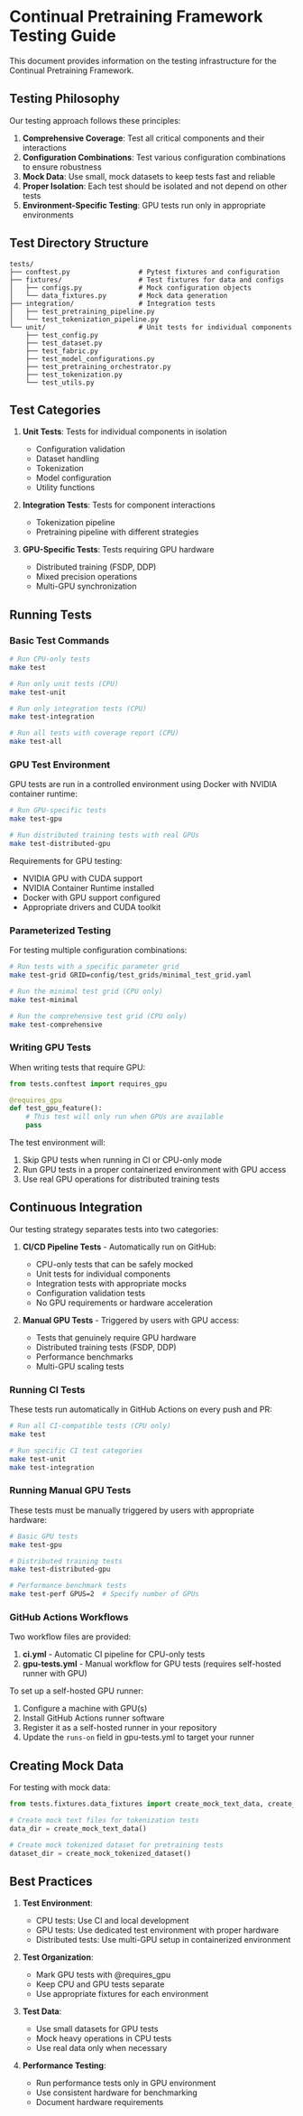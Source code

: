 # Continual Pretraining Framework Testing Guide

This document provides information on the testing infrastructure for the Continual Pretraining Framework.

## Testing Philosophy

Our testing approach follows these principles:
1. **Comprehensive Coverage**: Test all critical components and their interactions
2. **Configuration Combinations**: Test various configuration combinations to ensure robustness
3. **Mock Data**: Use small, mock datasets to keep tests fast and reliable
4. **Proper Isolation**: Each test should be isolated and not depend on other tests
5. **Environment-Specific Testing**: GPU tests run only in appropriate environments

## Test Directory Structure

```
tests/
├── conftest.py                 # Pytest fixtures and configuration
├── fixtures/                   # Test fixtures for data and configs 
│   ├── configs.py              # Mock configuration objects
│   └── data_fixtures.py        # Mock data generation
├── integration/                # Integration tests
│   ├── test_pretraining_pipeline.py
│   └── test_tokenization_pipeline.py
└── unit/                       # Unit tests for individual components
    ├── test_config.py
    ├── test_dataset.py
    ├── test_fabric.py
    ├── test_model_configurations.py
    ├── test_pretraining_orchestrator.py
    ├── test_tokenization.py
    └── test_utils.py
```

## Test Categories

1. **Unit Tests**: Tests for individual components in isolation
   - Configuration validation
   - Dataset handling
   - Tokenization
   - Model configuration
   - Utility functions

2. **Integration Tests**: Tests for component interactions
   - Tokenization pipeline
   - Pretraining pipeline with different strategies

3. **GPU-Specific Tests**: Tests requiring GPU hardware
   - Distributed training (FSDP, DDP)
   - Mixed precision operations
   - Multi-GPU synchronization

## Running Tests

### Basic Test Commands

```bash
# Run CPU-only tests
make test

# Run only unit tests (CPU)
make test-unit

# Run only integration tests (CPU)
make test-integration

# Run all tests with coverage report (CPU)
make test-all
```

### GPU Test Environment

GPU tests are run in a controlled environment using Docker with NVIDIA container runtime:

```bash
# Run GPU-specific tests
make test-gpu

# Run distributed training tests with real GPUs
make test-distributed-gpu
```

Requirements for GPU testing:
- NVIDIA GPU with CUDA support
- NVIDIA Container Runtime installed
- Docker with GPU support configured
- Appropriate drivers and CUDA toolkit

### Parameterized Testing

For testing multiple configuration combinations:

```bash
# Run tests with a specific parameter grid
make test-grid GRID=config/test_grids/minimal_test_grid.yaml

# Run the minimal test grid (CPU only)
make test-minimal

# Run the comprehensive test grid (CPU only)
make test-comprehensive
```

### Writing GPU Tests

When writing tests that require GPU:

```python
from tests.conftest import requires_gpu

@requires_gpu
def test_gpu_feature():
    # This test will only run when GPUs are available
    pass
```

The test environment will:
1. Skip GPU tests when running in CI or CPU-only mode
2. Run GPU tests in a proper containerized environment with GPU access
3. Use real GPU operations for distributed training tests

## Continuous Integration

Our testing strategy separates tests into two categories:

1. **CI/CD Pipeline Tests** - Automatically run on GitHub:
   - CPU-only tests that can be safely mocked
   - Unit tests for individual components
   - Integration tests with appropriate mocks
   - Configuration validation tests 
   - No GPU requirements or hardware acceleration

2. **Manual GPU Tests** - Triggered by users with GPU access:
   - Tests that genuinely require GPU hardware
   - Distributed training tests (FSDP, DDP)
   - Performance benchmarks
   - Multi-GPU scaling tests

### Running CI Tests

These tests run automatically in GitHub Actions on every push and PR:

```bash
# Run all CI-compatible tests (CPU only)
make test

# Run specific CI test categories
make test-unit
make test-integration
```

### Running Manual GPU Tests 

These tests must be manually triggered by users with appropriate hardware:

```bash
# Basic GPU tests
make test-gpu

# Distributed training tests
make test-distributed-gpu

# Performance benchmark tests
make test-perf GPUS=2  # Specify number of GPUs
```

### GitHub Actions Workflows

Two workflow files are provided:

1. **ci.yml** - Automatic CI pipeline for CPU-only tests
2. **gpu-tests.yml** - Manual workflow for GPU tests (requires self-hosted runner with GPU)

To set up a self-hosted GPU runner:
1. Configure a machine with GPU(s)
2. Install GitHub Actions runner software
3. Register it as a self-hosted runner in your repository
4. Update the `runs-on` field in gpu-tests.yml to target your runner

## Creating Mock Data

For testing with mock data:

```python
from tests.fixtures.data_fixtures import create_mock_text_data, create_mock_tokenized_dataset

# Create mock text files for tokenization tests
data_dir = create_mock_text_data()

# Create mock tokenized dataset for pretraining tests
dataset_dir = create_mock_tokenized_dataset()
```

## Best Practices

1. **Test Environment**:
   - CPU tests: Use CI and local development
   - GPU tests: Use dedicated test environment with proper hardware
   - Distributed tests: Use multi-GPU setup in containerized environment

2. **Test Organization**:
   - Mark GPU tests with @requires_gpu
   - Keep CPU and GPU tests separate
   - Use appropriate fixtures for each environment

3. **Test Data**:
   - Use small datasets for GPU tests
   - Mock heavy operations in CPU tests
   - Use real data only when necessary

4. **Performance Testing**:
   - Run performance tests only in GPU environment
   - Use consistent hardware for benchmarking
   - Document hardware requirements